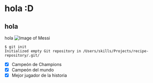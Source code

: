 # hola :D
## hola
hola
![Image of Messi](https://media.tycsports.com/files/2023/02/10/532928/lionel-messi_1440x810_wmk.webp)
```
$ git init
Initialized empty Git repository in /Users/skills/Projects/recipe-repository/.git/
```
- [x] Campeón de Champions
- [x] Campeón del mundo
- [x] Mejor jugador de la historia

